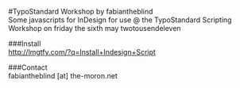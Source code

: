 #TypoStandard Workshop by fabiantheblind  
Some javascripts for InDesign for use @ the TypoStandard Scripting Workshop on friday the sixth may twotousendeleven
  
  
###Install  
http://lmgtfy.com/?q=Install+Indesign+Script
  
###Contact  
fabiantheblind [at] the-moron.net